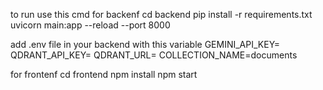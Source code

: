 to run use this cmd
for backenf
cd backend
pip install -r requirements.txt
uvicorn main:app --reload --port 8000

add .env file in your backend with this variable
GEMINI_API_KEY=
QDRANT_API_KEY=
QDRANT_URL=
COLLECTION_NAME=documents

for frontenf
cd frontend
npm install
npm start

